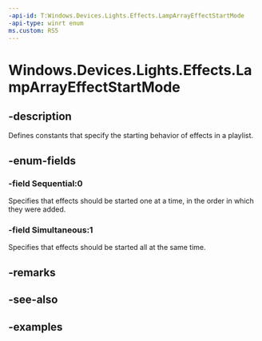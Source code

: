 ```yaml
---
-api-id: T:Windows.Devices.Lights.Effects.LampArrayEffectStartMode
-api-type: winrt enum
ms.custom: RS5
---
```


<!-- Enumeration syntax.
public enum LampArrayEffectStartMode : int 
-->

# Windows.Devices.Lights.Effects.LampArrayEffectStartMode

## -description
Defines constants that specify the starting behavior of effects in a playlist.

## -enum-fields
### -field Sequential:0
Specifies that effects should be started one at a time, in the order in which they were added.

### -field Simultaneous:1
Specifies that effects should be started all at the same time.

## -remarks

## -see-also

## -examples

